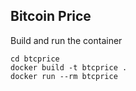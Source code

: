 ## Bitcoin Price

Build and run the container
```
cd btcprice
docker build -t btcprice .
docker run --rm btcprice
```

